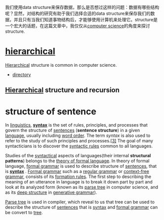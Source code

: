 我们使用data structure来保存数据，那么是否想过这样的问题：数据有哪些结构呢？显然，对结构的研究有助于我们选择合适的data structure来保存我们的数据，并且只有当我们知道事物结构后，才能够使用计算机来处理它。structure是一个宏大的话题，在这篇文章中，我仅仅从[computer science](https://en.wikipedia.org/wiki/Computer_science)的角度来探讨structure.

# [hierarchical](https://en.wikipedia.org/wiki/Hierarchical) 

[Hierarchical](https://en.wikipedia.org/wiki/Hierarchical) structure is common in computer science.

- [directory](https://en.wikipedia.org/wiki/Directory_(computing))

## [Hierarchical](https://en.wikipedia.org/wiki/Hierarchical) structure and recursion



# structure of sentence

In [linguistics](https://en.wikipedia.org/wiki/Linguistics), [**syntax**](https://en.wikipedia.org/wiki/Syntax) is the set of rules, principles, and processes that govern the structure of [sentences](https://en.wikipedia.org/wiki/Sentence_(linguistics)) (**sentence structure**) in a given [language](https://en.wikipedia.org/wiki/Natural_language), usually including [word order](https://en.wikipedia.org/wiki/Word_order). The term *syntax* is also used to refer to the study of such principles and processes.[[3\]](https://en.wikipedia.org/wiki/Syntax#cite_note-Chomsky_def-3) The goal of many syntacticians is to discover the [syntactic rules](https://en.wikipedia.org/wiki/Universal_grammar) common to all languages.

Studies of the [syntactical](https://en.wikipedia.org/wiki/Syntax) aspects of languages(their internal **structural patterns**)  belongs to the [theory of formal language](https://en.wikipedia.org/wiki/Formal_language). In theory of formal language, [formal grammar](https://en.wikipedia.org/wiki/Formal_grammar) is used to describe structure of [sentences](https://en.wikipedia.org/wiki/Sentence_(linguistics)), that is [**syntax**](https://en.wikipedia.org/wiki/Syntax) .  [Formal grammar](https://en.wikipedia.org/wiki/Formal_grammar) such as a [regular grammar](https://en.wikipedia.org/wiki/Regular_grammar) or [context-free grammar](https://en.wikipedia.org/wiki/Context-free_grammar), consists of its [formation rules](https://en.wikipedia.org/wiki/Formation_rule). The first step to describing the meaning of an utterance in language is to break it down part by part and look at its analyzed form (known as its [parse tree](https://en.wikipedia.org/wiki/Parse_tree) in computer science, and as its [deep structure](https://en.wikipedia.org/wiki/Deep_structure_and_surface_structure) in [generative grammar](https://en.wikipedia.org/wiki/Generative_grammar)).

[Parse tree](https://en.wikipedia.org/wiki/Parse_tree)  is used in compiler, which reveal to us that tree can be used to describe the structure of [sentences](https://en.wikipedia.org/wiki/Sentence_(linguistics)) that is  [syntax](https://en.wikipedia.org/wiki/Syntax) and  [formal grammar](https://en.wikipedia.org/wiki/Formal_grammar) can be convert to [tree](https://en.wikipedia.org/wiki/Tree_(data_structure)).

